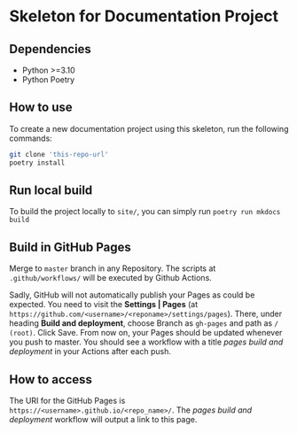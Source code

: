 # Skeleton for Documentation Project

## Dependencies
* Python >=3.10
* Python Poetry

## How to use

To create a new documentation project using this skeleton, run the following commands:
```bash
git clone 'this-repo-url'
poetry install
```

## Run local build

To build the project locally to `site/`, you can simply run `poetry run mkdocs build`

## Build in GitHub Pages

Merge to `master` branch in any Repository. The scripts at `.github/workflows/` will be executed by Github Actions.

Sadly, GitHub will not automatically publish your Pages as could be expected. You need to visit the **Settings | 
Pages** (at `https://github.com/<username>/<reponame>/settings/pages`). There, under heading **Build and 
deployment**, choose Branch as `gh-pages` and path as `/ (root)`. Click Save. From now on, your Pages should be 
updated whenever you push to master. You should see a workflow with a title *pages build and deployment* in your 
Actions after each push.

## How to access

The URI for the GitHub Pages is `https://<username>.github.io/<repo_name>/`. The *pages build and deployment* 
workflow will output a link to this page.